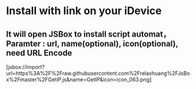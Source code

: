 # Install with link on your iDevice
## It will open JSBox to install script automat，Paramter : url, name(optional), icon(optional), need URL Encode 
[jsbox://import?url=https%3A%2F%2Fraw.githubusercontent.com%2Frelaxhuang%2FJsBox%2Fmaster%2FGetIP.js&name=GetIP&icon=icon_063.png]
